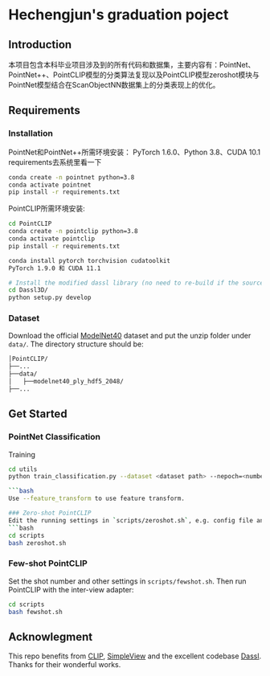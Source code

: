 # Hechengjun's graduation poject


## Introduction
本项目包含本科毕业项目涉及到的所有代码和数据集，主要内容有：PointNet、PointNet++、PointCLIP模型的分类算法复现以及PointCLIP模型zeroshot模块与PointNet模型结合在ScanObjectNN数据集上的分类表现上的优化。




## Requirements

### Installation
PointNet和PointNet++所需环境安装：
PyTorch 1.6.0、Python 3.8、CUDA 10.1  requirements去系统里看一下
```bash
conda create -n pointnet python=3.8
conda activate pointnet
pip install -r requirements.txt
```


PointCLIP所需环境安装:
```bash
cd PointCLIP
conda create -n pointclip python=3.8
conda activate pointclip
pip install -r requirements.txt

conda install pytorch torchvision cudatoolkit
PyTorch 1.9.0 和 CUDA 11.1

# Install the modified dassl library (no need to re-build if the source code is changed)
cd Dassl3D/
python setup.py develop

```

### Dataset
Download the official [ModelNet40](https://shapenet.cs.stanford.edu/media/modelnet40_ply_hdf5_2048.zip) dataset and put the unzip folder under `data/`.
The directory structure should be:
```bash
│PointCLIP/
├──...
├──data/
│   ├──modelnet40_ply_hdf5_2048/
├──...
```
### 

## Get Started
### PointNet Classification
Training
```bash
cd utils
python train_classification.py --dataset <dataset path> --nepoch=<number epochs> --dataset_type <modelnet40 | scanobjectnn>

```bash
Use --feature_transform to use feature transform.

### Zero-shot PointCLIP
Edit the running settings in `scripts/zeroshot.sh`, e.g. config file and output directory. Then run Zero-shot PointCLIP:
```bash
cd scripts
bash zeroshot.sh
```


### Few-shot PointCLIP
Set the shot number and other settings in `scripts/fewshot.sh`. Then run PointCLIP with the inter-view adapter:
```bash
cd scripts
bash fewshot.sh
```


## Acknowlegment
This repo benefits from [CLIP](https://github.com/openai/CLIP), [SimpleView](https://github.com/princeton-vl/SimpleView) and the excellent codebase [Dassl](https://github.com/KaiyangZhou/Dassl.pytorch). Thanks for their wonderful works.


